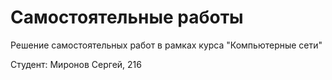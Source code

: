 # Самостоятельные работы

Решение самостоятельных работ в рамках курса "Компьютерные сети"

Студент: Миронов Сергей, 216
